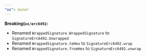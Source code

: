 ```yaml
---
"ox": minor
---
```


**Breaking(`ox/erc6492`:** 

- Renamed `WrappedSignature.WrappedSignature` to `SignatureErc6492.Unwrapped`
- Renamed `WrappedSignature.toHex` to `SignatureErc6492.wrap`
- Renamed `WrappedSignature.fromHex` to `SignatureErc6492.unwrap`
